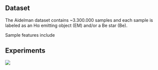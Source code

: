## Dataset
The Aidelman dataset contains ~3.300.000 samples and each sample is labeled as an Hα emitting object (EM) and/or a Be star (Be). 

Sample features include 


## Experiments
![](plots/SKLearnClassifiers/aidelman_scores.png)